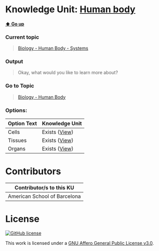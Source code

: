 # Knowledge Unit: [Human body](../../knowledge_units/biology-human-body-systems/human-body.md)

#### [:arrow_up: Go up](../../topics/biology-human-body-systems.md)
### Current topic
> [Biology - Human Body - Systems](../../topics/biology-human-body-systems.md)
### Output
> Okay, what would you like to learn more about?
### Go to Topic
> [Biology - Human Body](../../topics/biology-human-body.md)

### Options: 

| Option Text | Knowledge Unit |
| - | - |  
| Cells  |  Exists ([View](../../knowledge_units/biology-human-body/cells.md))  |  
| Tissues  |  Exists ([View](../../knowledge_units/biology-human-body/tissues.md))  |  
| Organs  |  Exists ([View](../../knowledge_units/biology-human-body/organs.md))  | 

# Contributors

| Contributor/s to this KU |
| - | 
| American School of Barcelona |

# License
[![GitHub license](https://img.shields.io/github/license/inbrainz/cerebro)](https://github.com/inbrainz/cerebro/blob/master/LICENSE)

This work is licensed under a [GNU Affero General Public License v3.0](https://www.gnu.org/licenses/agpl-3.0.txt).